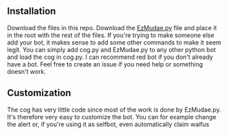 ## Installation
Download the files in this repo. Download the [EzMudae.py](https://github.com/Znunu/EzMudae/blob/master/EzMudae.py) file and place it in the root with the rest of the files.
If you're trying to make someone else add your bot, it makes sense to add some other commands to make it seem legit.
You can simply add cog.py and EzMudae.py to any other python bot and load the cog in cog.py.
I can recommend red bot if you don't already have a bot.
Feel free to create an issue if you need help or something doesn't work.

## Customization
The cog has very little code since most of the work is done by EzMudae.py.
It's therefore very easy to customize the bot.
You can for example change the alert or, if you're using it as selfbot, even automatically claim waifus
